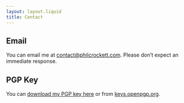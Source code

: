 ```yaml
---
layout: layout.liquid
title: Contact
---
```


## Email

You can email me at [contact@philcrockett.com](mailto:contact@philcrockett.com). Please don&rsquo;t expect an immediate
response.

## PGP Key

You can [download my PGP key here][1] or from [keys.openpgp.org][2].

[1]: https://philcrockett.com/.well-known/openpgpkey/hu/dj3498u4hyyarh35rkjfnghbjxug6b19
[2]: https://keys.openpgp.org/vks/v1/by-fingerprint/DA2E34ACB6CFCDB462942ED7219751F3A91FCFAD
